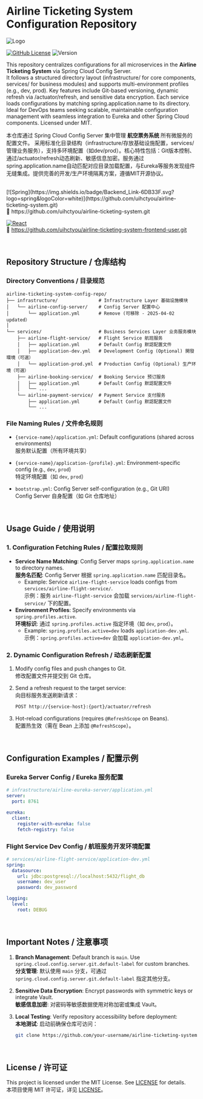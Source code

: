 
# Airline Ticketing System Configuration Repository

![Logo](https://socialify.git.ci/uihctyou/airline-ticketing-system-config-repo/image?font=Source%20Code%20Pro&name=1&pattern=Circuit%20Board&theme=Dark)

[![GitHub License](https://img.shields.io/github/license/uihctyou/airline-ticketing-system-config-repo.svg?logo=github)](LICENSE)
![Version](https://img.shields.io/badge/airline_ticketing_system_config_repo-v1.0.25.401-pink)

This repository centralizes configurations for all microservices in the **Airline Ticketing System** via Spring Cloud Config Server.  
It follows a structured directory layout (infrastructure/ for core components, services/ for business modules) and supports multi-environment profiles (e.g., dev, prod). Key features include Git-based versioning, dynamic refresh via /actuator/refresh, and sensitive data encryption. Each service loads configurations by matching spring.application.name to its directory. Ideal for DevOps teams seeking scalable, maintainable configuration management with seamless integration to Eureka and other Spring Cloud components. Licensed under MIT.


本仓库通过 Spring Cloud Config Server 集中管理 **航空票务系统** 所有微服务的配置文件。
采用标准化目录结构（infrastructure/存放基础设施配置，services/管理业务服务），支持多环境配置（如dev/prod）。核心特性包括：Git版本控制、通过/actuator/refresh动态刷新、敏感信息加密。服务通过spring.application.name自动匹配对应目录加载配置，与Eureka等服务发现组件无缝集成。提供完善的开发/生产环境隔离方案，遵循MIT开源协议。

<br/>
[![Spring](https://img.shields.io/badge/Backend_Link-6DB33F.svg?logo=spring&logoColor=white)](https://github.com/uihctyou/airline-ticketing-system.git) 
<br/>🔗
https://github.com/uihctyou/airline-ticketing-system.git

[![React](https://img.shields.io/badge/Frontend_Link-20232a.svg?logo=react&logoColor=61DAFB)](https://github.com/uihctyou/airline-ticketing-system-frontend-user) 
<br/>🔗
https://github.com/uihctyou/airline-ticketing-system-frontend-user.git

<br/>

## Repository Structure / 仓库结构



### **Directory Conventions / 目录规范**
```
airline-ticketing-system-config-repo/
├── infrastructure/               # Infrastructure Layer 基础设施模块
│   └── airline-config-server/    # Config Server 配置中心
│       └── application.yml       # Remove (可移除 - 2025-04-02 updated）
│
└── services/                     # Business Services Layer 业务服务模块
    ├── airline-flight-service/   # Flight Service 航班服务
    │   ├── application.yml       # Default Config 默認配置文件
    │   ├── application-dev.yml   # Development Config (Optional) 開發環境（可選）
    │   └── application-prod.yml  # Production Config (Optional) 生产环境（可選）
    ├── airline-booking-service/  # Booking Service 预订服务
    │   ├── application.yml       # Default Config 默認配置文件
    │   └── ...
    └── airline-payment-service/  # Payment Service 支付服务
        ├── application.yml       # Default Config 默認配置文件
        └── ...
```

### **File Naming Rules / 文件命名规则**
- `{service-name}/application.yml`: 
Default configurations (shared across environments)  
  服务默认配置（所有环境共享）

- `{service-name}/application-{profile}.yml`: 
Environment-specific config (e.g., `dev`, `prod`)  
  特定环境配置（如 `dev`, `prod`）

- `bootstrap.yml`: 
Config Server self-configuration (e.g., Git URI)  
  Config Server 自身配置（如 Git 仓库地址）


<br/>

## Usage Guide / 使用说明

### **1. Configuration Fetching Rules / 配置拉取规则**
- **Service Name Matching**: Config Server maps `spring.application.name` to directory names.  
  **服务名匹配**: Config Server 根据 `spring.application.name` 匹配目录名。
  - Example: Service `airline-flight-service` loads configs from `services/airline-flight-service/`.  
    示例：服务 `airline-flight-service` 会加载 `services/airline-flight-service/` 下的配置。
- **Environment Profiles**: Specify environments via `spring.profiles.active`.  
  **环境标识**: 通过 `spring.profiles.active` 指定环境（如 `dev`, `prod`）。
  - Example: `spring.profiles.active=dev` loads `application-dev.yml`.  
    示例：`spring.profiles.active=dev` 会加载 `application-dev.yml`。

### **2. Dynamic Configuration Refresh / 动态刷新配置**
1. Modify config files and push changes to Git.  
   修改配置文件并提交到 Git 仓库。
   
2. Send a refresh request to the target service:  
   向目标服务发送刷新请求：
   ```bash
   POST http://{service-host}:{port}/actuator/refresh
   ```
3. Hot-reload configurations (requires `@RefreshScope` on Beans).  
   配置热生效（需在 Bean 上添加 `@RefreshScope`）。


<br/>

##  Configuration Examples / 配置示例

### **Eureka Server Config / Eureka 服务配置**
```yaml
# infrastructure/airline-eureka-server/application.yml
server:
  port: 8761

eureka:
  client:
    register-with-eureka: false
    fetch-registry: false
```

### **Flight Service Dev Config / 航班服务开发环境配置**
```yaml
# services/airline-flight-service/application-dev.yml
spring:
  datasource:
    url: jdbc:postgresql://localhost:5432/flight_db
    username: dev_user
    password: dev_password

logging:
  level:
    root: DEBUG
```


<br/>

## Important Notes / 注意事项

1. **Branch Management**: Default branch is `main`. Use `spring.cloud.config.server.git.default-label` for custom branches.  
   **分支管理**: 默认使用 `main` 分支，可通过 `spring.cloud.config.server.git.default-label` 指定其他分支。

2. **Sensitive Data Encryption**: Encrypt passwords with symmetric keys or integrate Vault.  
   **敏感信息加密**: 对密码等敏感数据使用对称加密或集成 Vault。

3. **Local Testing**: Verify repository accessibility before deployment:  
   **本地测试**: 启动前确保仓库可访问：
   ```bash
   git clone https://github.com/your-username/airline-ticketing-system-config-repo.git
   ```


<br/>

## License / 许可证
This project is licensed under the MIT License. See [LICENSE](LICENSE) for details.  
本项目使用 MIT 许可证，详见 [LICENSE](LICENSE)。
